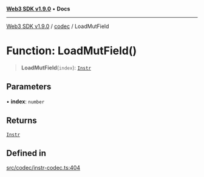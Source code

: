 [**Web3 SDK v1.9.0**](../../../README.md) • **Docs**

***

[Web3 SDK v1.9.0](../../../globals.md) / [codec](../README.md) / LoadMutField

# Function: LoadMutField()

> **LoadMutField**(`index`): [`Instr`](../type-aliases/Instr.md)

## Parameters

• **index**: `number`

## Returns

[`Instr`](../type-aliases/Instr.md)

## Defined in

[src/codec/instr-codec.ts:404](https://github.com/Mystic-Nayy/alephium-web3/blob/c1afd789a197ce5fe21f08c2965942090157c33d/packages/web3/src/codec/instr-codec.ts#L404)
